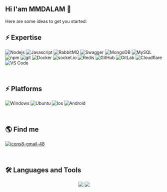 ## Hi I'am MMDALAM 👋

Here are some ideas to get you started:
<br>

## ⚡ Expertise
<p>
  
  ![Nodejs](https://img.shields.io/static/v1?style=for-the-badge&message=Node.js&color=339933&logo=Node.js&logoColor=FFFFFF&label=)
  ![Javascript](https://img.shields.io/badge/JavaScript-F7DF1E?style=for-the-badge&logo=javascript&logoColor=black)
  ![RabbitMQ](https://img.shields.io/static/v1?style=for-the-badge&message=RabbitMQ&color=FF6600&logo=RabbitMQ&logoColor=FFFFFF&label=)
  ![Swagger](https://img.shields.io/static/v1?style=for-the-badge&message=Swagger&color=222222&logo=Swagger&logoColor=85EA2D&label=)
  ![MongoDB](https://img.shields.io/badge/-MongoDB-13aa52?style=flat-square&logo=mongodb&logoColor=white)
  ![MySQL](https://img.shields.io/badge/-MySQL-F87822?style=flat-square&logo=mysql&logoColor=336791)
  ![npm](https://img.shields.io/badge/-NPM-CB3837?style=flat-square&logo=npm&logoColor=white)
  ![git](https://img.shields.io/badge/-Git-F05032?style=flat-square&logo=git&logoColor=white)
  ![Docker](https://img.shields.io/badge/-Docker-46a2f1?style=flat-square&logo=docker&logoColor=white)
  ![socket.io](https://img.shields.io/badge/-Socket.io-ffffff?style=flat-square&logo=socket.io&logoColor=black)
  ![Redis](https://img.shields.io/badge/-Redis-B02727?style=flat-square&logo=redis&logoColor=white)
  ![GitHub](https://img.shields.io/badge/-GitHub-181717?style=flat-square&logo=github)
  ![GitLab](https://img.shields.io/badge/-GitLab-FCA121?style=flat-square&logo=gitlab)
  ![Cloudflare](https://img.shields.io/badge/Cloudflare-F38020?style=flat-square&logo=Cloudflare&logoColor=white)
  ![VS Code](https://img.shields.io/badge/Visual_Studio_Code-0078D4?style=flat-square&logo=visual%20studio%20code&logoColor=white)

</p>


<br>

## ⚡ Platforms
  ![Windows](https://img.shields.io/badge/Windows-0078D6?style=for-the-badge&logo=windows&logoColor=white)
  ![Ubuntu](https://img.shields.io/badge/Ubuntu-E95420?style=for-the-badge&logo=ubuntu&logoColor=white)
  ![Ios](https://img.shields.io/badge/iOS-000000?style=for-the-badge&logo=apple&logoColor=white)
  ![Android](https://img.shields.io/badge/Android-0078D6?style=for-the-badge&logo=android&color=339933&logoColor=white)

<br>

## 🌎 Find me

  [![icons8-gmail-48](https://user-images.githubusercontent.com/74541595/179397245-37cdb849-4283-4f70-956c-f2e739e44401.png)](mailto:mmmohammadalam@gmail.com)

<br>

## 🛠️ Languages and Tools

<div align="center">
    <img src="https://skillicons.dev/icons?i=html,css,vscode,github,figma,git" />
    <img src="https://skillicons.dev/icons?i=nodejs,javascript,express,mongodb,mysql" /><br>
</div>
